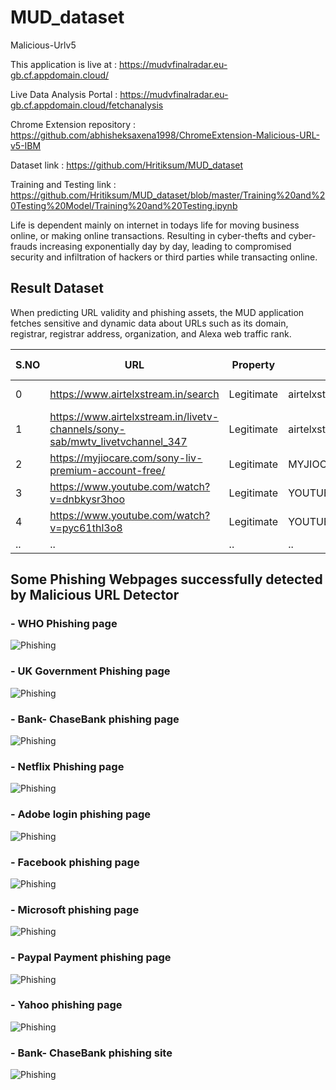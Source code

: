 ﻿# MUD_dataset
Malicious-Urlv5


This application is live at : https://mudvfinalradar.eu-gb.cf.appdomain.cloud/

Live Data Analysis Portal : https://mudvfinalradar.eu-gb.cf.appdomain.cloud/fetchanalysis

Chrome Extension repository : https://github.com/abhisheksaxena1998/ChromeExtension-Malicious-URL-v5-IBM

Dataset link : https://github.com/Hritiksum/MUD_dataset

Training and Testing link : https://github.com/Hritiksum/MUD_dataset/blob/master/Training%20and%20Testing%20Model/Training%20and%20Testing.ipynb

Life is dependent mainly on internet in todays life for moving business online, or making online transactions. Resulting in cyber-thefts and cyber-frauds increasing exponentially day by day, leading to compromised security and infiltration of hackers or third parties while transacting online.

## Result Dataset
When predicting URL validity and phishing assets, the MUD application fetches sensitive and dynamic data about URLs such as its domain, registrar, registrar address, organization, and Alexa web traffic rank.

S.NO | URL | Property | Name | Organisation | Address | City | State | Zipcode | Country | E-mails | Domain | Alexa Rank | Registrar | time
------------ | ------------- | ------------- | ------------- | ------------- | ------------- | ------------- | ------------- | ------------- | ------------- | ------------- | ------------- | ------------- | ------------- | -------------
0 | https://www.airtelxstream.in/search | Legitimate | airtelxstream.in | None | None | None | Delhi | None | IN | None | airtelxstream.in | 5793 | GoDaddy.com LLC | 35:42.8
1 | https://www.airtelxstream.in/livetv-channels/sony-sab/mwtv_livetvchannel_347 | Legitimate | airtelxstream.in | None | None | None | Delhi | None | IN | None | airtelxstream.in | 5793 | GoDaddy.com LLC | 43:56.8
2 | https://myjiocare.com/sony-liv-premium-account-free/ | Legitimate | MYJIOCARE.COM | None | india | mumbai | Maharashtra | 421001 | IN | abuse-contact@publicdomainregistry.comnsk.rockstar97@gmail.comabuse@bigrock.com | MYJIOCARE.COM | 2272473 | BigRock Solutions Ltd | 46:49.2
3 | https://www.youtube.com/watch?v=dnbkysr3hoo | Legitimate | YOUTUBE.COMyoutube.com | Google LLC | None | None | CA | None | US | abusecomplaints@markmonitor.comwhoisrequest@markmonitor.com | YOUTUBE.COMyoutube.com | 2 | MarkMonitor Inc. | 49:58.2
4 | https://www.youtube.com/watch?v=pyc61thl3o8 | Legitimate | YOUTUBE.COMyoutube.com | Google LLC | None | None | CA | None | US | busecomplaints@markmonitor.comwhoisrequest@markmonitor.com | YOUTUBE.COMyoutube.com | 2	| MarkMonitor Inc. | 53:08.6
.. | .. | .. | .. | .. | .. | .. | .. | .. | .. | .. | .. | .. | .. | ..

## Some Phishing Webpages successfully detected by Malicious URL Detector


### - WHO Phishing page
![Phishing](/ResultImg/who_covid19_M.jpg)
### - UK Government Phishing page
![Phishing](/ResultImg/gov.uk_M.png)
### - Bank- ChaseBank phishing page
![Phishing](/ResultImg/ChaseBank_M.png)
### - Netflix Phishing page
![Phishing](/ResultImg/Netflix_M.png)
### - Adobe login phishing page
![Phishing](/ResultImg/Adobe_M.png)
### - Facebook phishing page
![Phishing](/ResultImg/fb_M.png)
### - Microsoft phishing page
![Phishing](/ResultImg/Microsoft_M.png)
### - Paypal Payment phishing page
![Phishing](/ResultImg/paypal_M.png)
### - Yahoo phishing page
![Phishing](/ResultImg/yahoo_M.png)
### - Bank- ChaseBank phishing site
![Phishing](/ResultImg/ChaseBank_M.png)
